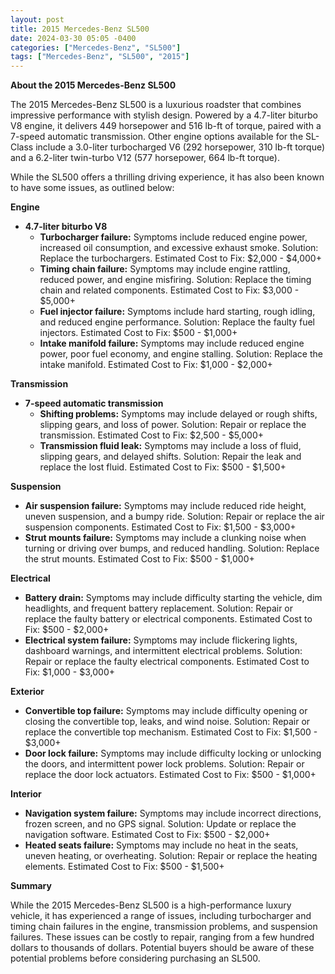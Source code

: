 ```yaml
---
layout: post
title: 2015 Mercedes-Benz SL500
date: 2024-03-30 05:05 -0400
categories: ["Mercedes-Benz", "SL500"]
tags: ["Mercedes-Benz", "SL500", "2015"]
---
```

**About the 2015 Mercedes-Benz SL500**

The 2015 Mercedes-Benz SL500 is a luxurious roadster that combines impressive performance with stylish design. Powered by a 4.7-liter biturbo V8 engine, it delivers 449 horsepower and 516 lb-ft of torque, paired with a 7-speed automatic transmission. Other engine options available for the SL-Class include a 3.0-liter turbocharged V6 (292 horsepower, 310 lb-ft torque) and a 6.2-liter twin-turbo V12 (577 horsepower, 664 lb-ft torque). 

While the SL500 offers a thrilling driving experience, it has also been known to have some issues, as outlined below:

**Engine**

* **4.7-liter biturbo V8**
    * **Turbocharger failure:** Symptoms include reduced engine power, increased oil consumption, and excessive exhaust smoke. Solution: Replace the turbochargers. Estimated Cost to Fix: $2,000 - $4,000+
    * **Timing chain failure:** Symptoms may include engine rattling, reduced power, and engine misfiring. Solution: Replace the timing chain and related components. Estimated Cost to Fix: $3,000 - $5,000+
    * **Fuel injector failure:** Symptoms include hard starting, rough idling, and reduced engine performance. Solution: Replace the faulty fuel injectors. Estimated Cost to Fix: $500 - $1,000+
    * **Intake manifold failure:** Symptoms may include reduced engine power, poor fuel economy, and engine stalling. Solution: Replace the intake manifold. Estimated Cost to Fix: $1,000 - $2,000+

**Transmission**

* **7-speed automatic transmission**
    * **Shifting problems:** Symptoms may include delayed or rough shifts, slipping gears, and loss of power. Solution: Repair or replace the transmission. Estimated Cost to Fix: $2,500 - $5,000+
    * **Transmission fluid leak:** Symptoms may include a loss of fluid, slipping gears, and delayed shifts. Solution: Repair the leak and replace the lost fluid. Estimated Cost to Fix: $500 - $1,500+

**Suspension**

* **Air suspension failure:** Symptoms may include reduced ride height, uneven suspension, and a bumpy ride. Solution: Repair or replace the air suspension components. Estimated Cost to Fix: $1,500 - $3,000+
* **Strut mounts failure:** Symptoms may include a clunking noise when turning or driving over bumps, and reduced handling. Solution: Replace the strut mounts. Estimated Cost to Fix: $500 - $1,000+

**Electrical**

* **Battery drain:** Symptoms may include difficulty starting the vehicle, dim headlights, and frequent battery replacement. Solution: Repair or replace the faulty battery or electrical components. Estimated Cost to Fix: $500 - $2,000+
* **Electrical system failure:** Symptoms may include flickering lights, dashboard warnings, and intermittent electrical problems. Solution: Repair or replace the faulty electrical components. Estimated Cost to Fix: $1,000 - $3,000+

**Exterior**

* **Convertible top failure:** Symptoms may include difficulty opening or closing the convertible top, leaks, and wind noise. Solution: Repair or replace the convertible top mechanism. Estimated Cost to Fix: $1,500 - $3,000+
* **Door lock failure:** Symptoms may include difficulty locking or unlocking the doors, and intermittent power lock problems. Solution: Repair or replace the door lock actuators. Estimated Cost to Fix: $500 - $1,000+

**Interior**

* **Navigation system failure:** Symptoms may include incorrect directions, frozen screen, and no GPS signal. Solution: Update or replace the navigation software. Estimated Cost to Fix: $500 - $2,000+
* **Heated seats failure:** Symptoms may include no heat in the seats, uneven heating, or overheating. Solution: Repair or replace the heating elements. Estimated Cost to Fix: $500 - $1,500+

**Summary**

While the 2015 Mercedes-Benz SL500 is a high-performance luxury vehicle, it has experienced a range of issues, including turbocharger and timing chain failures in the engine, transmission problems, and suspension failures. These issues can be costly to repair, ranging from a few hundred dollars to thousands of dollars. Potential buyers should be aware of these potential problems before considering purchasing an SL500.
